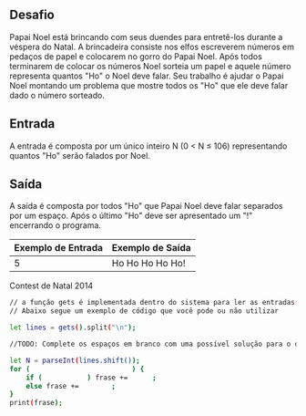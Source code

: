 ## Desafio

Papai Noel está brincando com seus duendes para entretê-los durante a véspera do Natal. A brincadeira consiste nos elfos escreverem números em pedaços de papel e colocarem no gorro do Papai Noel. Após todos terminarem de colocar os números Noel sorteia um papel e aquele número representa quantos "Ho" o Noel deve falar.
Seu trabalho é ajudar o Papai Noel montando um problema que mostre todos os "Ho" que ele deve falar dado o número sorteado.

## Entrada

A entrada é composta por um único inteiro N (0 < N ≤ 106) representando quantos "Ho" serão falados por Noel.

## Saída

A saída é composta por todos "Ho" que Papai Noel deve falar separados por um espaço. Após o último "Ho" deve ser apresentado um "!" encerrando o programa.

| Exemplo de Entrada | Exemplo de Saída|
| ---|--- |
| 5 | Ho Ho Ho Ho Ho! |

Contest de Natal 2014

```bash
// a função gets é implementada dentro do sistema para ler as entradas(inputs) dos dados e a função print para imprimir a saída (output) de dados e já pula uma linha ("\n")
// Abaixo segue um exemplo de código que você pode ou não utilizar

let lines = gets().split("\n");

//TODO: Complete os espaços em branco com uma possível solução para o desafio

let N = parseInt(lines.shift());
for (                         ) {
    if (           ) frase +=      ;
    else frase +=        ;
}
print(frase);


```